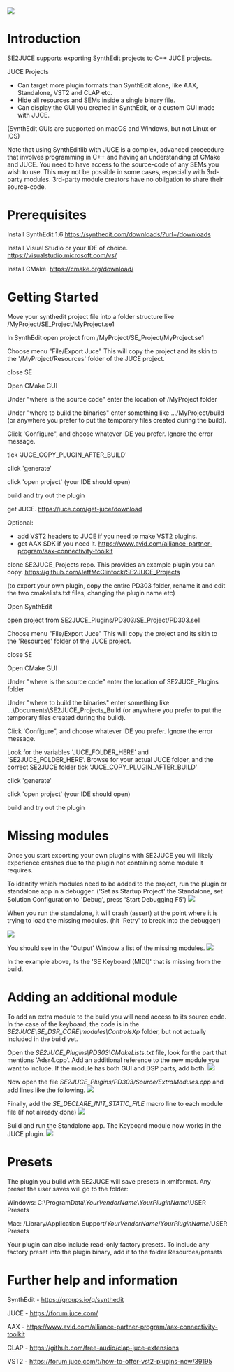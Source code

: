 <img src="Docs/Images/SE2JUCE.gif"/>

# Introduction 
SE2JUCE supports exporting SynthEdit projects to C++ JUCE projects.

JUCE Projects
* Can target more plugin formats than SynthEdit alone, like AAX, Standalone, VST2 and CLAP etc.
* Hide all resources and SEMs inside a single binary file.
* Can display the GUI you created in SynthEdit, or a custom GUI made with JUCE.

(SynthEdit GUIs are supported on macOS and Windows, but not Linux or IOS)

Note that using SynthEditlib with JUCE is a complex, advanced proceedure that involves programming in C++ and having an understanding of CMake and JUCE.
You need to have access to the source-code of any SEMs you wish to use. This may not be possible in some cases,
 especially with 3rd-party modules. 3rd-party module creators have no obligation to share their source-code.

# Prerequisites

Install SynthEdit 1.6 https://synthedit.com/downloads/?url=/downloads

Install Visual Studio or your IDE of choice. https://visualstudio.microsoft.com/vs/

Install CMake. https://cmake.org/download/

# Getting Started
Move your synthedit project file into a folder structure like /MyProject/SE_Project/MyProject.se1

In SynthEdit open project from /MyProject/SE_Project/MyProject.se1

Choose menu "File/Export Juce" This will copy the project and its skin to the '/MyProject/Resources' folder of the JUCE project.

close SE

Open CMake GUI

Under "where is the source code" enter the location of /MyProject folder

Under "where to build the binaries" enter something like .../MyProject/build (or anywhere you prefer to put the temporary files created during the build).

Click 'Configure", and choose whatever IDE you prefer. Ignore the error message.

tick 'JUCE_COPY_PLUGIN_AFTER_BUILD'

click 'generate'

click 'open project' (your IDE should open)

build and try out the plugin

get JUCE. https://juce.com/get-juce/download

Optional:
* add VST2 headers to JUCE if you need to make VST2 plugins.
* get AAX SDK if you need it. https://www.avid.com/alliance-partner-program/aax-connectivity-toolkit

clone SE2JUCE_Projects repo. This provides an example plugin you can copy. https://github.com/JeffMcClintock/SE2JUCE_Projects

(to export your own plugin, copy the entire PD303 folder, rename it and edit the two cmakelists.txt files, changing the plugin name etc)

Open SynthEdit

open project from SE2JUCE_Plugins/PD303/SE_Project/PD303.se1

Choose menu "File/Export Juce" This will copy the project and its skin to the 'Resources' folder of the JUCE project.

close SE

Open CMake GUI

Under "where is the source code" enter the location of SE2JUCE_Plugins folder

Under "where to build the binaries" enter something like ...\Documents\SE2JUCE_Projects_Build (or anywhere you prefer to put the temporary files created during the build).

Click 'Configure", and choose whatever IDE you prefer. Ignore the error message.

Look for the variables 'JUCE_FOLDER_HERE' and 'SE2JUCE_FOLDER_HERE'. Browse for your actual JUCE folder, and the correct SE2JUCE folder
tick 'JUCE_COPY_PLUGIN_AFTER_BUILD'

click 'generate'

click 'open project' (your IDE should open)

build and try out the plugin

# Missing modules

Once you start exporting your own plugins with SE2JUCE you will likely experience crashes due to the plugin not containing some module it requires.

To identify which modules need to be added to the project, run the plugin or standalone app in a debugger. ('Set as Startup Project' the Standalone, set Solution Configuration to 'Debug', press 'Start Debugging F5')
<img src="Docs/Images/SE2JUCE_MIssingModule3.PNG"/>

When you run the standalone, it will crash (assert) at the point where it is trying to load the missing modules. (hit 'Retry' to break into the debugger)

<img src="Docs/Images/SE2JUCE_MIssingModule1.PNG"/>

You should see in the 'Output' Window a list of the missing modules.
<img src="Docs/Images/SE2JUCE_MIssingModule2.PNG"/>

In the example above, its the 'SE Keyboard (MIDI)' that is missing from the build.

# Adding an additional module

To add an extra module to the build you will need access to its source code. In the case of the keyboard, the code is in the *SE2JUCE\SE_DSP_CORE\modules\ControlsXp* folder, but not actually included in the build yet.

Open the *SE2JUCE_Plugins\PD303\CMakeLists.txt* file, look for the part that mentions 'Adsr4.cpp'. Add an additional reference to the new module you want to include. If the module has both GUI and DSP parts, add both.
<img src="Docs/Images/SE2JUCE_AddModule1.png"/>

Now open the file *SE2JUCE_Plugins/PD303/Source/ExtraModules.cpp* and add lines like the following.
<img src="Docs/Images/SE2JUCE_AddModule2.png"/>

Finally, add the *SE_DECLARE_INIT_STATIC_FILE* macro line to each module file (if not already done)
<img src="Docs/Images/SE2JUCE_AddModule3.png"/>

Build and run the Standalone app. The Keyboard module now works in the JUCE plugin.
<img src="Docs/Images/SE2JUCE_AddModule4.png"/>

# Presets
The plugin you build with SE2JUCE will save presets in xmlformat. Any preset the user saves will go to the folder:

Windows: C:\ProgramData\\*YourVendorName*\\*YourPluginName*\USER Presets

Mac: /Library/Application Support/*YourVendorName*/*YourPluginName*/USER Presets

Your plugin can also include read-only factory presets. To include any factory preset into the plugin binary, add it to the folder Resources/presets


# Further help and information

SynthEdit - https://groups.io/g/synthedit

JUCE - https://forum.juce.com/

AAX - https://www.avid.com/alliance-partner-program/aax-connectivity-toolkit

CLAP - https://github.com/free-audio/clap-juce-extensions

VST2 - https://forum.juce.com/t/how-to-offer-vst2-plugins-now/39195

